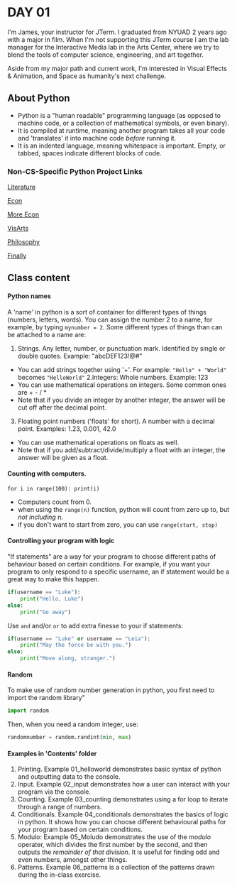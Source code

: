 # DAY 01

I'm James, your instructor for JTerm. I graduated from NYUAD 2 years ago with a major in film. When I'm not supporting this JTerm course I am the lab manager for the Interactive Media lab in the Arts Center, where we try to blend the tools of computer science, engineering, and art together.

Aside from my major path and current work, I'm interested in Visual Effects & Animation, and Space as humanity's next challenge.

## About Python

+ Python is a "human readable" programming language (as opposed to machine code, or a collection of mathematical symbols, or even binary). 
+ It is compiled at runtime, meaning another program takes all your code and 'translates' it into machine code *before* running it.
+ It is an indented language, meaning whitespace is important. Empty, or tabbed, spaces indicate different blocks of code.


### Non-CS-Specific Python Project Links

[Literature](https://opensource.com/business/15/10/jane-austen-on-python)

[Econ](http://quant-econ.net/)

[More Econ](http://francescopochetti.com/stock-market-prediction-part-introduction/)

[VisArts](https://processing.org/)

[Philosophy](http://www.amazon.com/Monty-Python-Philosophy-Popular-Culture/dp/0812695933)

[Finally](http://www.skilledup.com/articles/reasons-to-learn-python)

## Class content 

#### Python names

A 'name' in python is a sort of container for different types of things (numbers, letters, words). You can assign the number 2 to a name, for example, by typing `mynumber = 2`. Some different types of things than can be attached to a name are:

1. Strings. Any letter, number, or punctuation mark. Identified by single or double quotes. Example: "abcDEF123!@#"
  - You can add strings together using '+'. For example: `"Hello" + "World"` becomes `"HelloWorld"`
2.Integers: Whole numbers. Example: 123
  - You can use mathematical operations on integers. Some common ones are + - / *
  - Note that if you divide an integer by another integer, the answer will be cut off after the decimal point.
3. Floating point numbers ('floats' for short). A number with a decimal point. Examples: 1.23, 0.001, 42.0
  - You can use mathematical operations on floats as well. 
  - Note that if you add/subtract/divide/multiply a float with an integer, the answer will be given as a float.

#### Counting with computers.

`for i in range(100):
	print(i)`

+ Computers count from 0.
+ when using the `range(n)` function, python will count from zero up to, but *not including* n.
+ if you don't want to start from zero, you can use `range(start, stop)`

#### Controlling your program with logic

"If statements" are a way for your program to choose different paths of behaviour based on certain conditions. For example, if you want your program to only respond to a specific username, an if statement would be a great way to make this happen.

```python
if(username == "Luke"):
	print("Hello, Luke")
else:
	print("Go away")
```

Use `and` and/or `or` to add extra finesse to your if statements:

```python
if(username == "Luke" or username == "Leia"):
	print("May the force be with you.")
else:
	print("Move along, stranger.")
```

#### Random

To make use of random number generation in python, you first need to import the random library"

```python
import random
```

Then, when you need a random integer, use:

```python
randomnumber = random.randint(min, max)
```

#### Examples in 'Contents' folder

1. Printing. Example 01_helloworld demonstrates basic syntax of python and outputting data to the console.
2. Input. Example 02_input demonstrates how a user can interact with your program via the console.
3. Counting. Example 03_counting demonstrates using a for loop to iterate through a range of numbers.
4. Conditionals. Example 04_conditionals demonstrates the basics of logic in python. It shows how you can choose different behavioural paths for your program based on certain conditions.
5. Modulo: Example 05_Moludo demonstrates the use of the *modulo* operater, which divides the first number by the second, and then outputs the *remainder of that division*. It is useful for finding odd and even numbers, amongst other things.
6. Patterns. Example 06_patterns is a collection of the patterns drawn during the in-class exercise.